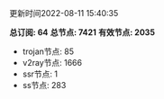 更新时间2022-08-11 15:40:35

**总订阅: 64**
**总节点: 7421**
**有效节点: 2035**
- trojan节点: 85
- v2ray节点: 1666
- ssr节点: 1
- ss节点: 283
